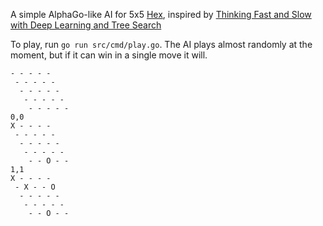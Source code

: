 A simple AlphaGo-like AI for 5x5 [Hex](https://en.wikipedia.org/wiki/Hex_(board_game)), inspired by [Thinking Fast and Slow with Deep Learning and Tree Search](https://www.arxiv-vanity.com/papers/1705.08439/)

To play, run `go run src/cmd/play.go`. The AI plays almost randomly at the moment, but if it can win in a single move it will.

```
- - - - -
 - - - - -
  - - - - -
   - - - - -
    - - - - -
0,0
X - - - -
 - - - - -
  - - - - -
   - - - - -
    - - O - -
1,1
X - - - -
 - X - - O
  - - - - -
   - - - - -
    - - O - -
```
